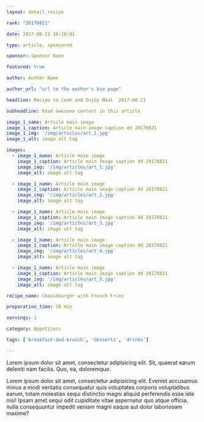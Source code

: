 ```yaml
---
layout: detail_recipe

rank: "20170821"

date: 2017-08-21 16:16:01

type: article, sponsored

sponsor: Sponsor Name

featured: true

author: Author Name

author_url: "url to the author's bio page"

headline: Recipe to Cook and Enjoy Meal  2017-08-21

subheadline: Read awesome content in this article

image_1_name: Article main image
image_1_caption: Article main image caption dd 20170821
image_1_img: '/img/articles/art_1.jpg'
image_1_alt: image alt tag

images:
  - image_1_name: Article main image
    image_1_caption: Article main image caption dd 20170821
    image_img: '/img/articles/art_1.jpg'
    image_alt: image alt tag

  - image_1_name: Article main image
    image_1_caption: Article main image caption dd 20170821
    image_img: '/img/articles/art_2.jpg'
    image_alt: image alt tag

  - image_1_name: Article main image
    image_1_caption: Article main image caption dd 20170821
    image_img: '/img/articles/art_3.jpg'
    image_alt: image alt tag

  - image_1_name: Article main image
    image_1_caption: Article main image caption dd 20170821
    image_img: '/img/articles/art_4.jpg'
    image_alt: image alt tag

  - image_1_name: Article main image
    image_1_caption: Article main image caption dd 20170821
    image_img: '/img/articles/art_5.jpg'
    image_alt: image alt tag

recipe_name: Cheeseburger with French Fries

preparation_time: 20 min

servings: 1

category: Appetizers

tags: ['breakfast-and-brunch', 'desserts', 'drinks']

---
```


Lorem ipsum dolor sit amet, consectetur adipisicing elit. Sit, quaerat earum deleniti nam facilis. Quo, ea, doloremque.
<!--more-->
Lorem ipsum dolor sit amet, consectetur adipisicing elit. Eveniet accusamus minus a modi veritatis consequatur quis voluptates corporis voluptatibus earum, totam molestias sequi distinctio magni aliquid perferendis esse iste nisi! Ipsam amet sequi odit cupiditate vitae aspernatur quo atque officia, nulla consequuntur impedit veniam magni eaque aut dolor laboriosam maxime?